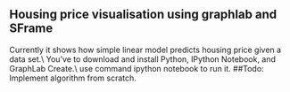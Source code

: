 ## Housing price visualisation using graphlab and SFrame
Currently it shows how simple linear model predicts housing price given a data set.\\
You’ve to download and install Python, IPython Notebook, and GraphLab Create.\\
use command ipython notebook to run it.
##Todo:
Implement algorithm from scratch.
